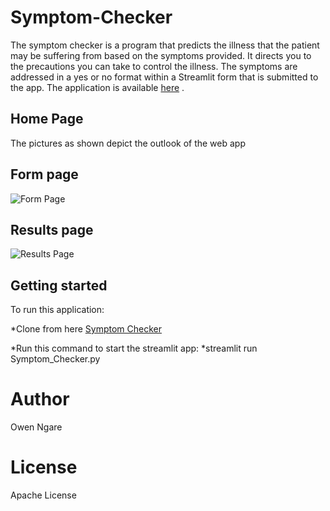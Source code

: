 # Symptom-Checker
The symptom checker is a program that predicts the illness that the patient may be suffering from based on the symptoms provided. It directs you to the precautions you can take to control the illness. The symptoms are addressed in a yes or no format within a Streamlit form that is submitted to the app. The application is available [here](https://symptom-checker-k4x5.onrender.com/)
.
## Home Page ##
The pictures as shown depict the outlook of the web app
## Form page ##
![Form Page](./media/Formpage.png)

## Results page ##
![Results Page](./media/Resultspage.png)

## Getting started ##
To run this application:

*Clone from here [Symptom Checker](https://github.com/Ngaremaina/Symptom-Checker)

*Run this command to start the streamlit app: *streamlit run Symptom_Checker.py

# Author #
Owen Ngare

# License #
Apache License
